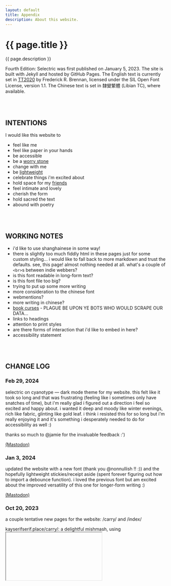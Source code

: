 ```yaml
---
layout: default
title: Appendix
description: About this website.
---
```


<div class="intro">
  <h1>{{ page.title }}</h1>
  <div>
    <p>{{ page.description }}</p>
  </div>
</div>

Fourth Edition: Selectric was first published on January 5, 2023. The site is built with Jekyll and hosted by GitHub Pages. The English text is currently set in [TT2020](https://copypaste.wtf/TT2020/) by Frederick R. Brennan, licensed under the SIL Open Font License, version 1.1. The Chinese text is set in <span lang="zh">隸變繁體</span> (Libian TC), where available.

<br>
<br>

## INTENTIONS

I would like this website to

- feel like me
- feel like paper in your hands
- be accessible
- be a [worry stone](https://ethanmarcotte.com/wrote/let-a-website-be-a-worry-stone/)
- change with me
- be [lightweight](https://laurelschwulst.com/e/ultralight-fruitful-school/)
- celebrate things i'm excited about
- hold space for my [friends](/carry)
- feel intimate and lovely
- cherish the form
- hold sacred the text
- abound with poetry

<br>
<br>

## WORKING NOTES
- i'd like to use shanghainese in some way!
- there is slightly too much fiddly html in these pages just for some custom styling... i would like to fall back to more markdown and trust the defaults. see, this page! almost nothing needed at all. what's a couple of <code>&lt;br&gt;</code>s between indie webbers?
- is this font readable in long-form text?
- is this font file too big?
- trying to put up some more writing
- more consideration to the chinese font
- webmentions?
- more writing in chinese?
- [book curses](https://en.wikipedia.org/wiki/Book_curse) - PLAGUE BE UPON YE BOTS WHO WOULD SCRAPE OUR DATA...
- links to headings
- attention to print styles
- are there forms of interaction that i'd like to embed in here?
- accessibility statement

<br>
<br>

## CHANGE LOG

### Feb 29, 2024

selectric on cyanotype — dark mode theme for my website. this felt like it took so long and that was frustrating (feeling like i sometimes only have snatches of time), but i'm really glad i figured out a direction i feel so excited and happy about. i wanted it deep and moody like winter evenings, rich like fabric, glinting like gold leaf. i think i resisted this for so long but i'm really enjoying it and it's something i desperately needed to do for accessibility as well :)

thanks so much to @jamie for the invaluable feedback :')

[(Mastodon)](https://sunny.garden/@kayserifserif/112017452669480580)

### Jan 3, 2024

updated the website with a new font (thank you @nonnullish !! :)) and the hopefully lightweight stickies/receipt aside (spent forever figuring out how to import a debounce function). i loved the previous font but am excited about the improved versatility of this one for longer-form writing :)

[(Mastodon)](https://sunny.garden/@kayserifserif/111695211677563740)

### Oct 20, 2023

a couple tentative new pages for the website: /carry/ and /index/

kayserifserif.place/carry/: a delightful mishmash, using <iframe>s, of some of my friends' websites, with all the unexpected side effects and errant javascript and console logs <3

kayserifserif.place/index/: an ongoing index of themes in the work. i'm trying to learn more about the craft of indexing, both as traditionally conducted for a Published work like a book, as well as in the fuzzier context of a live, updating work like a website/portfolio. what does that look like? i know the answer is probably something algorithmic, or tools-for-thought-ish, but for now i like the exercise of taking time to reflect on the work and manually tease out relevant and interesting themes.

other notes: i love this light font, but it can be hard on the eyes. i'm trying to improve the contrast, but apologies for it not being quite there yet!

[(Mastodon)](https://sunny.garden/@kayserifserif/111267940089879357)

### Feb 6, 2023

i loved the look of these program notes, how the music and the (movement titles?) evoke such a strong sense of a journey

i wanted to take inspiration for something similar on the “about” section of my website

[(Twitter)](https://twitter.com/kayserifserif/status/1622653590417416216) _(to replace with archive link)_

### Jan 6, 2023

i have a new website and i love it 🥹🥹

this is the first major redesign i've done in maybe 6 years. i'm so happy about it because i know my interests and taste have evolved and become much more specific and clear to me, and this makes me feel like i can finally let other people see it as a rep. of me & my work!!

and more than that, it finally starts to feel like *my* place on the internet — somewhere i can come back to and tend regularly and sit in and have fun with. there are more interactive and experimental elements i want to add but this feels like a much better starting point

i also wanted to bring in those elements of metadata and archiving and front/back matter that i like so much! the table of contents is inspired by diana wynne jones, and the metadata for each project is tracked in a spreadsheet that i keep for myself

my goal is to make it feel lightweight but elegant, detailed but relaxed, and clean but *warm*!! the same way this typeface by @mjmcmaster (like Light Italic, and Vulf Mono) is sort of a simple monospace but so lovely and warm and sweet (thank you so much for this!!)

(p.s. there is also a 404 page)

[(Twitter)](https://twitter.com/kayserifserif/status/1611439888796377088) _(to replace with archive link)_

